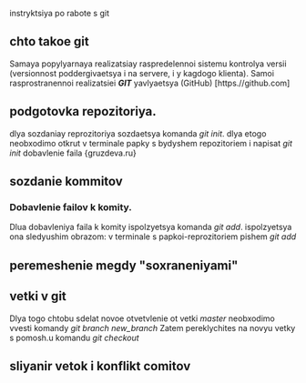 instryktsiya po rabote s git

## chto takoe git
Samaya popylyarnaya realizatsiay raspredelennoi sistemu kontrolya versii (versionnost poddergivaetsya i na servere, i y kagdogo klienta). Samoi rasprostranennoi realizatsiei ***GIT*** yavlyaetsya (GitHub) [https.//github.com]

## podgotovka repozitoriya. 
dlya sozdaniay reprozitoriya sozdaetsya komanda *git init*. dlya etogo neobxodimo otkrut v terminale papky s bydyshem repozitoriem i napisat *git init* 
dobavlenie faila {gruzdeva.ru}
## sozdanie kommitov


### Dobavlenie failov k komity. 
Dlua dobavleniya faila k komity ispolzyetsya komanda *git add*. ispolzyetsya ona sledyushim obrazom: v terminale s papkoi-reprozitoriem pishem *git add <nazvanie faila>*

## peremeshenie megdy "soxraneniyami"

## vetki v git 
Dlya togo chtobu sdelat novoe otvetvlenie ot vetki *master* neobxodimo vvesti komandy *git branch new_branch <imya vetki>* 
Zatem pereklychites na novyu vetky s pomosh.u komandu *git checkout*
## sliyanir vetok i konflikt comitov